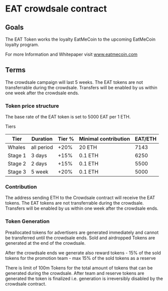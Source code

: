# EAT crowdsale contract

## Goals

The EAT Token works the loyalty EatMeCoin to the upcoming EatMeCoin loyalty program.  

For more Information and Whitepaper visit www.eatmecoin.com

## Terms

The crowdsale campaign will last 5 weeks. The EAT tokens are not transferrable during the crowdsale. Transfers will be enabled by us within one week after the crowdsale ends.

### Token price structure

The base rate of the EAT token is set to 5000 EAT per 1 ETH.

Tiers

| Tier |	Duration | Tier % | Minimal contribution | EAT/ETH|
| ----- | --------- | ------- | -------------------- | ---- |
| Whales | all period | +20% | 20 ETH | 7143 |
| Stage 1 | 3 days  | +15% | 0.1 ETH | 6250 |
| Stage 2 | 2 days  | +15% | 0.1 ETH | 5500 |
| Stage 3 | 5 week  | +20% | 0.1 ETH | 5000 |

### Contribution

The address sending ETH to the Crowdsale contract will receive the EAT tokens.
The EAT tokens are not transferrable during the crowdsale. Transfers will be enabled by us within one week after the crowdsale ends.

### Token Generation

Preallocated tokens for advertisers are generated immediately and cannot be transferred until the crowdsale ends. Sold and airdropped Tokens are generated at the end of the crowdsale. 

After the crowdsale ends we generate also reward tokens
	- 15% of the sold tokens for the promotion team
	- max 15% of the sold tokens as a reserve 

There is limit of 100m Tokens for the total amount of tokens that can be generated during the crowdsale. After team and reserve tokens are generated the token is finalized i.e. generation is irreversibly disabled by the crowdsale contract.


